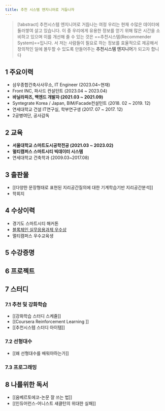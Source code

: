 ```yaml
---
title: 추천 시스템 엔지니어로 거듭나자
---
```

> [!abstract] 추천시스템 엔지니어로 거듭나는 여정
> 우리는 현재 수많은 데이터에 둘러쌓여 살고 있습니다. 이 중 우리에게 유용한 정보를 얻기 위해 많은 시간을 소비하고 있으며 이를 개선해 줄 수 있는 것은 ==추천시스템(Recommender System)==입니다. 
> 서 저는 사람들이 필요로 하는 정보를 효율적으로 제공해서 창의적인 일에 몰두할 수 있도록 만들어주는 **추천시스템 엔지니어**가 되고자 합니다
	
## 1 주요이력
- 삼우종합건축사사무소, IT Engineer (2023.04~현재)
- Front INC, 파사드 컨설턴트 (2023.04 ~ 2023.04)
- **바닐라파즈, 백엔드 개발자 (2021.03 ~ 2021.09)**
- Syntegrate Korea / Japan, BIM/Facade컨설턴트 (2018. 02 ~ 2019. 12)
- 연세대학교 건설 IT연구실, 학부연구생 (2017. 07 ~ 2017. 12)
- 2공병여단, 공사감독

## 2 교육
- **서울대학교 스마트도시공학전공 (2021.03 ~ 2023.02)**
- **멀티캠퍼스 스마트시티 빅데이터 시스템**
- 연세대학교 건축학과 (2009.03~2017.08)

## 3 출판물
- [[다양한 문장형태로 표현된 지리공간질의에 대한 기계학습기반 지리공간분석]]
- 학회지

## 4 수상이력
- 경기도 스마트시티 해커톤
- [블록체인 실무응용과제 우수상](https://github.com/SNU-Blockchain-2021-Fall-Group-H)
- 멀티캠퍼스 우수교육생

## 5 수강증명

## 6 프로젝트

## 7 스터디

### 7.1 추천 및 강화학습
- [[강화학습 스터디 스케쥴]]
- [[Coursera Reinforcement Learning ]]
- [[추천시스템 스터디 아이템]]

### 7.2 선형대수
- [[왜 선형대수를 배워야하는가]]

### 7.3 프로그래밍

## 8 나를위한 독서
- [[움베르토에코-논문 잘 쓰는 법]]
- [[인듀어런스-어니스트 섀클턴의 위대한 실패]]